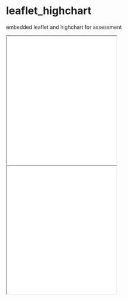 # leaflet_highchart
embedded leaflet and highchart for assessment

<iframe src=”https://ianhay.github.io/leaflet-map-simple/” width=”90%” height=350></iframe>

<iframe src=”https://ianhay.github.io/highcharts-scatter-csv/” width=”90%” height=350></iframe>

